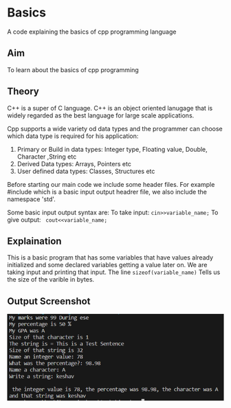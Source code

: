 # Basics
A code explaining the basics of cpp programming language
## Aim
To learn about the basics of cpp programming
## Theory
C++ is a super of C language. C++ is an object oriented lanugage that is widely regarded as the best language for large scale applications.

Cpp supports a wide variety od data types and the programmer can choose which data type is required for his application:
1. Primary or Build in data types:
 Integer type, Floating value, Double, Character ,String etc
2. Derived Data types:
 Arrays, Pointers etc
3. User defined data types:
 Classes, Structures etc

Before starting our main code we include some header files. For example #include<iostream> which is a basic input output headrer file, we also include the namespace 'std'.

Some basic input output syntax are: 
To take input: ``` cin>>variable_name; ```
To give output: ``` cout<<variable_name;```
## Explaination
This is a basic program that has some variables that have values already initialized and some declared variables getting a value later on. We are taking input and printing that input.
The line ```sizeof(variable_name)``` Tells us the size of the varible in bytes.
## Output Screenshot
![output screenshot](image.png)
